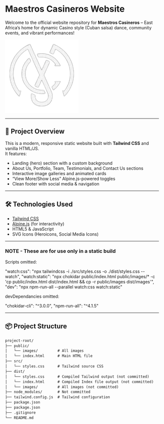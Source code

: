 # Maestros Casineros Website

Welcome to the official website repository for **Maestros Casineros** – East Africa’s home for dynamic Casino style (Cuban salsa) dance, community events, and vibrant performances!

![Maestros Casineros banner](public/images/mc-png.png)

---

## 🚀 Project Overview

This is a modern, responsive static website built with **Tailwind CSS** and vanilla HTML/JS.  
It features:
- Landing (hero) section with a custom background
- About Us, Portfolio, Team, Testimonials, and Contact Us sections
- Interactive image galleries and animated cards
- “View More/Show Less” Alpine.js-powered toggles
- Clean footer with social media & navigation

---

## 🛠️ Technologies Used

- [Tailwind CSS](https://tailwindcss.com/)
- [Alpine.js](https://alpinejs.dev/) (for interactivity)
- HTML5 & JavaScript
- SVG Icons (Heroicons, Social Media Icons)

---

### NOTE - These are for use only in a static build

Scripts omitted:

"watch:css": "npx tailwindcss -i ./src/styles.css -o ./dist/styles.css --watch",
"watch:static": "npx chokidar public/index.html public/images/* -c 'cp public/index.html dist/index.html && cp -r public/images dist/images'",
"dev": "npx npm-run-all --parallel watch:css watch:static"

devDependancies omitted:

"chokidar-cli": "^3.0.0",
"npm-run-all": "^4.1.5"

---

## 📦 Project Structure

```txt
project-root/
├── public/
│   └── images/         # All images
│   └── index.html      # Main HTML file
├── src/
│   └── styles.css      # Tailwind source CSS
├── dist/
│   └── styles.css      # Compiled Tailwind output (not committed)
│   └── index.html      # Compiled Index file output (not committed)
│   └── images/         # All images (not committed)
├── node_modules/       # Not committed
├── tailwind.config.js  # Tailwind configuration
├── package.json
├── package.json
├── .gitignore
└── README.md
